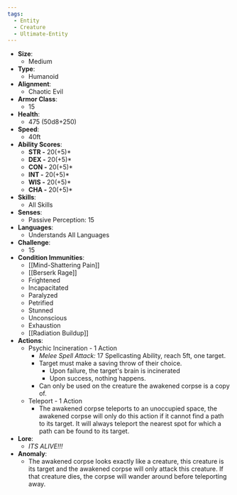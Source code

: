 ```yaml
---
tags:
  - Entity
  - Creature
  - Ultimate-Entity
---
```

- **Size**:
	- Medium
- **Type**:
	- Humanoid
- **Alignment**:
	- Chaotic Evil
- **Armor Class**:
	- 15
- **Health**:
	- 475 (50d8+250)
- **Speed**:
	- 40ft
- **Ability Scores**:
	- **STR -** 20(+5)*
	- **DEX -** 20(+5)*
	- **CON -** 20(+5)*
	- **INT -** 20(+5)*
	- **WIS -** 20(+5)*
	- **CHA -** 20(+5)*
- **Skills**:
	- All Skills
- **Senses**:
	- Passive Perception: 15
- **Languages**:
	- Understands All Languages
- **Challenge**:
	- 15
- **Condition Immunities**:
	- [[Mind-Shattering Pain]]
	- [[Berserk Rage]]
	- Frightened
	- Incapacitated
	- Paralyzed
	- Petrified
	- Stunned
	- Unconscious
	- Exhaustion
	- [[Radiation Buildup]]
- **Actions**:
	- Psychic Incineration - 1 Action
		- *Melee Spell Attack:* 17 Spellcasting Ability,  reach 5ft, one target.
		- Target must make a saving throw of their choice.
			- Upon failure, the target's brain is incinerated
			- Upon success, nothing happens.
		- Can only be used on the creature the awakened corpse is a copy of.
	- Teleport - 1 Action
		- The awakened corpse teleports to an unoccupied space, the awakened corpse will only do this action if it cannot find a path to its target. It will always teleport the nearest spot for which a path can be found to its target.
- **Lore**:
	- *ITS ALIVE!!!*
- **Anomaly**:
	- The awakened corpse looks exactly like a creature, this creature is its target and the awakened corpse will only attack this creature. If that creature dies, the corpse will wander around before teleporting away.
